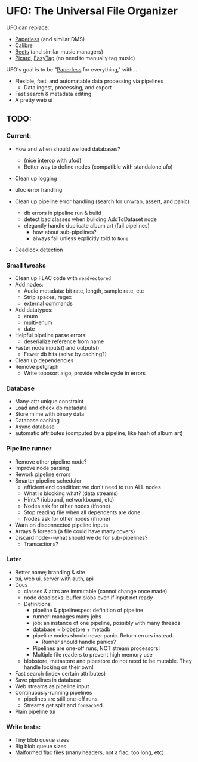 # UFO: The Universal File Organizer


UFO can replace:
- [Paperless] (and similar DMS)
- [Calibre]
- [Beets] (and similar music managers)
- [Picard], [EasyTag] (no need to manually tag music)


UFO's goal is to be "[Paperless] for everything," with...
- Flexible, fast, and automatable data processing via pipelines
  - Data ingest, processing, and export
- Fast search & metadata editing
- A pretty web ui


[Paperless]: https://docs.paperless-ngx.com
[Calibre]: https://calibre-ebook.com
[Beets]: https://beets.io
[Picard]: https://picard.musicbrainz.org/
[EasyTag]: https://wiki.gnome.org/Apps/EasyTAG

## TODO:

### Current:
- How and when should we load databases?
  - (nice interop with ufod)
  - Better way to define nodes (compatible with standalone ufo)
- Clean up logging
- ufoc error handling

- Clean up pipeline error handling (search for unwrap, assert, and panic)
  - db errors in pipeline run & build
  - detect bad classes when building AddToDataset node
  - elegantly handle duplicate album art (fail pipelines)
    - how about sub-pipelines?
    - always fail unless explicitly told to `None`
- Deadlock detection



### Small tweaks
- Clean up FLAC code with `readvectored`
- Add nodes:
  - Audio metadata: bit rate, length, sample rate, etc
  - Strip spaces, regex
  - external commands
- Add datatypes:
  - enum
  - multi-enum
  - date
- Helpful pipeline parse errors:
  - deserialize reference from name
- Faster node inputs() and outputs()
  - Fewer db hits (solve by caching?)
- Clean up dependencies
- Remove petgraph
  - Write toposort algo, provide whole cycle in errors

### Database
- Many-attr unique constraint
- Load and check db metadata
- Store mime with binary data
- Database caching
- Async database
- automatic attributes (computed by a pipeline, like hash of album art)


### Pipeline runner
- Remove other pipeline node?
- Improve node parsing
- Rework pipeline errors
- Smarter pipeline scheduler
  - efficient end condition: we don't need to run ALL nodes
  - What is blocking what? (data streams)
  - Hints? (iobound, networkbound, etc)
  - Nodes ask for other nodes (ifnone)
  - Stop reading file when all dependents are done
  - Nodes ask for other nodes (ifnone)
- Warn on disconnected pipeline inputs
- Arrays & foreach (a file could have many covers)
- Discard node---what should we do for sub-pipelines?
  - Transactions?


### Later
- Better name; branding & site
- tui, web ui, server with auth, api
- Docs
  - classes & attrs are immutable (cannot change once made)
  - node deadlocks: buffer blobs even if input not ready
  - Definitions:
    - pipeline & pipelinespec: definition of pipeline
    - runner: manages many jobs
    - job: an instance of one pipeline, possibly with many threads
    - database = blobstore + metadb
    - pipeline nodes should never panic. Return errors instead.
      - Runner should handle panics?
    - Pipelines are one-off runs, NOT stream processors!
    - Multiple file readers to prevent high memory use
  - blobstore, metastore and pipestore do not need to be mutable. They handle locking on their own!
- Fast search (index certain attributes)
- Save pipelines in database
- Web streams as pipeline input
- Continuously-running pipelines
  - pipelines are still one-off runs.
  - Streams get split and `foreach`ed.
- Plain pipeline tui


### Write tests:
- Tiny blob queue sizes
- Big blob queue sizes
- Malformed flac files (many headers, not a flac, too long, etc)
